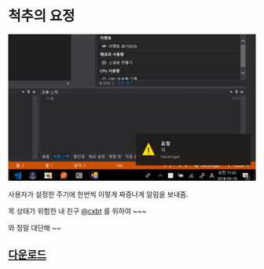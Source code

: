 # 척추의 요정

![image](/img/working.png)

사용자가 설정한 주기에 한번씩 이렇게 짜증나게 알림을 보내줌.

목 상태가 위험한 내 친구 [@cxbt](https://github.com/cxbt) 를 위하여 ~~~

와 정말 대단해 ~~

## [다운로드](https://github.com/phillyai/NeckAngel/releases/tag/1)
